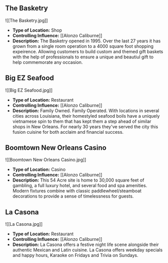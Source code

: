 ## The Basketry
![[The Basketry.jpg]]
- **Type of Location:** Shop
- **Controlling Influence:** [[Alonzo Caliburne]]
- **Description:** The Basketry opened in 1995. Over the last 27 years it has grown from a single room operation to a 4000 square foot shopping expeirence. Allowing customers to build custom and themed gift baskets with the help of professionals to ensure a unique and beautiul gift to help commemorate any occasion. 

## Big EZ Seafood
![[Big EZ Seafood.jpg]]
- **Type of Location:** Restaurant
- **Controlling Influence:** [[Alonzo Caliburne]]
- **Description:** Family Owned. Family Operated. With locations in several cities across Louisiana, their homestyled seafood boils have a uniquely vietnamese spin to them that has kept them a step ahead of similar shops in New Orleans. For nearly 30 years they've served the city this fusion cuisine for both acclaim and financial success.

## Boomtown New Orleans Casino
![[Boomtown New Orleans Casino.jpg]]
- **Type of Location:** Casino
- **Controlling Influence:** [[Alonzo Caliburne]]
- **Description:** This 54 Acre site is home to 30,000 square feet of gambling, a full luxury hotel, and several food and spa amenities. Modern fixtures combine with classic paddlewheel/steamboat decorations to provide a sense of timelessness for guests.  

## La Casona
![[La Casona.jpg]]
- **Type of Location:** Restaurant
- **Controlling Influence:** [[Alonzo Caliburne]]
- **Description:** La Casona offers a festive night life scene alongside their authentic Mexican and Latin cuisine. La Casona offers weekday specials and happy hours, Karaoke on Fridays and Trivia on Sundays. 